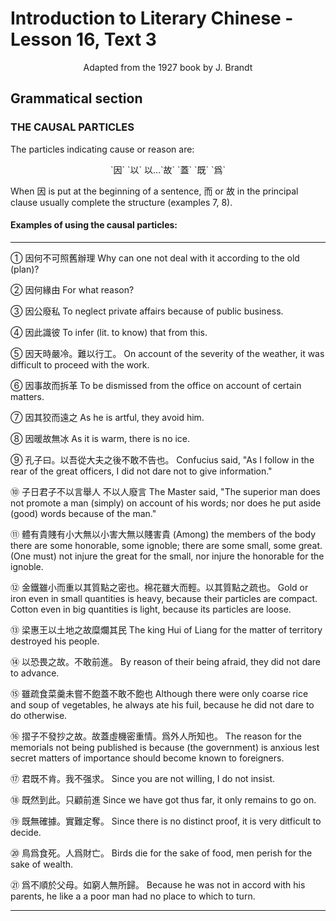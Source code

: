 # Introduction to Literary Chinese - Lesson 16, Text 3

<center>Adapted from the 1927 book by J. Brandt</center>

## Grammatical section

### THE CAUSAL PARTICLES

The particles indicating cause or reason are:

<center>`因` `以` 以...`故` `蓋` `既` `爲`</center>

When 因 is put at the beginning of a sentence, 而 or 故 in the principal clause usually complete the structure (examples 7, 8).

#### Examples of using the causal particles:

---

① 因何不可照舊辦理
Why can one not deal with it according to the old (plan)?

② 因何緣由
For what reason?

③ 因公廢私
To neglect private affairs because of public business.

④ 因此識彼
To infer (lit. to know) that from this.

⑤ 因天時嚴冷。難以行工。
On account of the severity of the weather, it was difficult to proceed with the work.

⑥ 因事故而拆革
To be dismissed from the office on account of certain matters.

⑦ 因其狡而遠之
As he is artful, they avoid him.

⑧ 因暖故無冰
As it is warm, there is no ice.

⑨ 孔子曰。以吾從大夫之後不敢不告也。
Confucius said, "As I follow in the rear of the great officers, I did not dare not to give information."

⑩ 子日君子不以言舉人 不以人廢言
The Master said, "The superior man does not promote a man (simply) on account of his words; nor does he put aside (good) words because of the man."

⑪ 體有貴賤有小大無以小害大無以賤害貴
(Among) the members of the body there are some honorable, some ignoble; there are some small, some great. (One must) not injure the great for the small, nor injure the honorable for the ignoble.

⑫ 金鐵雖小而重以其質點之密也。棉花雖大而輕。以其質點之疏也。
Gold or iron even in small quantities is heavy, because their particles are compact. Cotton even in big quantities is light, because its particles are loose.

⑬ 梁惠王以土地之故糜爛其民
The king Hui of Liang for the matter of territory destroyed his people.

⑭ 以恐畏之故。不敢前進。
By reason of their being afraid, they did not dare to advance.

⑮ 雖疏食菜羹未嘗不飽蓋不敢不飽也
Although there were only coarse rice and soup of vegetables, he always ate his fuil, because he did not dare to do otherwise.

⑯ 摺子不發抄之故。故蓋虛機密重情。爲外人所知也。
The reason for the memorials not being published is because (the government) is anxious lest secret matters of importance should become known to foreigners.

⑰ 君既不肯。我不强求。
Since you are not willing, I do not insist.

⑱ 既然到此。只顧前進
Since we have got thus far, it only remains to go on.

⑲ 既無確據。實難定奪。
Since there is no distinct proof, it is very ditficult to decide.

⑳ 鳥爲食死。人爲財亡。
Birds die for the sake of food, men perish for the sake of wealth.

㉑ 爲不順於父母。如窮人無所歸。
Because he was not in accord with his parents, he like a a poor man had no place to which to turn.

---
